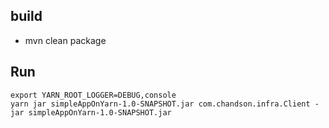## build
- mvn clean package

## Run
```
export YARN_ROOT_LOGGER=DEBUG,console
yarn jar simpleAppOnYarn-1.0-SNAPSHOT.jar com.chandson.infra.Client -jar simpleAppOnYarn-1.0-SNAPSHOT.jar
```
